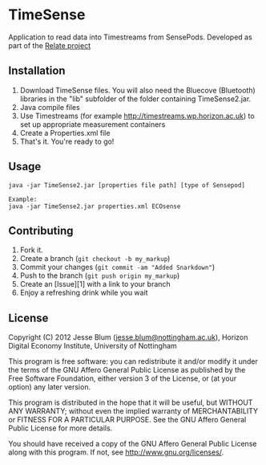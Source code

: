 TimeSense
=============

Application to read data into Timestreams from SensePods. Developed as part of the [Relate project](http://horizab1.miniserver.com/relate/)

Installation
-----------

1. Download TimeSense files. You will also need the Bluecove (Bluetooth) libraries in the "lib" subfolder of the folder containing TimeSense2.jar.
2. Java compile files
3. Use Timestreams (for example http://timestreams.wp.horizon.ac.uk) to set up appropriate measurement containers
4. Create a Properties.xml file
5. That's it. You're ready to go!


Usage
-----

    java -jar TimeSense2.jar [properties file path] [type of Sensepod]
    
    Example: 
    java -jar TimeSense2.jar properties.xml ECOsense


Contributing
------------

1. Fork it.
2. Create a branch (`git checkout -b my_markup`)
3. Commit your changes (`git commit -am "Added Snarkdown"`)
4. Push to the branch (`git push origin my_markup`)
5. Create an [Issue][1] with a link to your branch
6. Enjoy a refreshing drink while you wait

License
------------
Copyright (C) 2012  Jesse Blum (jesse.blum@nottingham.ac.uk), Horizon Digital Economy Institute, University of Nottingham

This program is free software: you can redistribute it and/or modify
it under the terms of the GNU Affero General Public License as
published by the Free Software Foundation, either version 3 of the
License, or (at your option) any later version.

This program is distributed in the hope that it will be useful,
but WITHOUT ANY WARRANTY; without even the implied warranty of
MERCHANTABILITY or FITNESS FOR A PARTICULAR PURPOSE.  See the
GNU Affero General Public License for more details.

You should have received a copy of the GNU Affero General Public License
along with this program.  If not, see <http://www.gnu.org/licenses/>.
